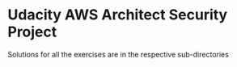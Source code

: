 # Udacity AWS Architect Security Project
Solutions for all the exercises are in the respective sub-directories
